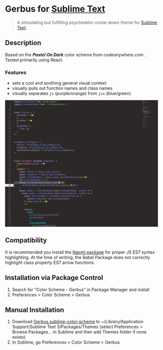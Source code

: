 # Gerbus for [Sublime Text](http://sublimetext.com)

> A stimulating but fulfilling psychedelic-come-down theme for [Sublime Text](http://sublimetext.com).

## Description
Based on the ***Pastel On Dark*** color scheme from *codeanywhere.com* . 
Tested primarily using React. 
### Features
* sets a cool and soothing general visual context
* visually pulls out function names and class names
* visually separates `js` (purple/orange) from `jsx` (blue/green)

![Screenshot](https://github.com/gerbus/sublime-color-scheme/raw/master/sample.png)

## Compatibility
It is recommended you install the [Naomi package](https://github.com/borela/naomi#installing-using-package-control) for proper JS ES7 syntax highlighting. At the time of writing, the Babel Package does not correctly highlight class property ES7 arrow functions.

## Installation via Package Control
1. Search for "Color Scheme - Gerbus" in Package Manager and install
2. Preferences > Color Scheme > Gerbus

## Manual Installation
1. Download [Gerbus.sublime-color-scheme](https://raw.githubusercontent.com/gerbus/sublime-color-scheme/master/Gerbus.sublime-color-scheme) to ~/Library/Application Support/Sublime Text 3/Packages/Themes (select Preferences > Browse Packages... in Sublime and then add Themes folder if none exists)
2. In Sublime, go Preferences > Color Scheme > Gerbus
